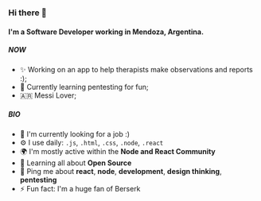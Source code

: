 ### Hi there 👋

#### I'm a Software Developer working in Mendoza, Argentina.

##### NOW

- ✨ Working on an app to help therapists make observations and reports :);
- 📖 Currently learning pentesting for fun;
- 🇦🇷 Messi Lover;

##### BIO

- 🏢 I'm currently looking for a job :)
- ⚙️ I use daily: `.js`, `.html`, `.css`, `.node`, `.react`
- 🌍 I'm mostly active within the **Node and React Community**
- 🌱 Learning all about **Open Source**
- 💬 Ping me about **react**, **node**, **development**, **design thinking**, **pentesting**
- ⚡️ Fun fact: I'm a huge fan of Berserk

